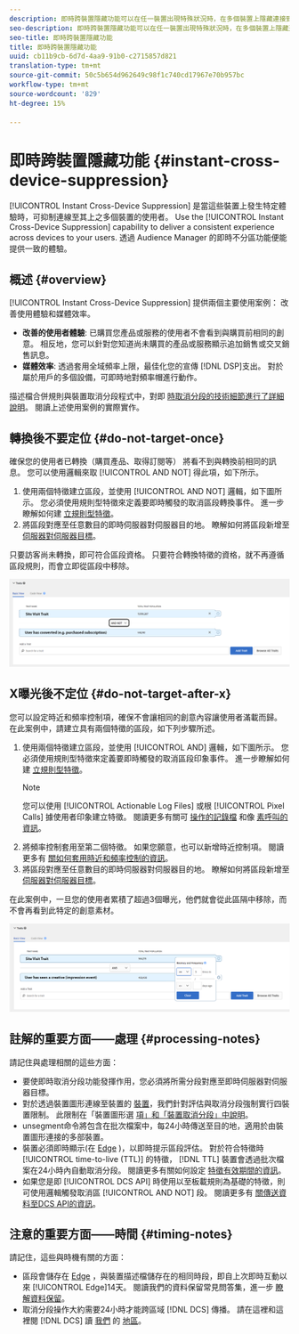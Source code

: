 ```yaml
---
description: 即時跨裝置隱藏功能可以在任一裝置出現特殊狀況時，在多個裝置上隱藏連接到這些裝置的使用者。使用即時跨裝置隱藏功能可以為使用者提供跨裝置的一致體驗。透過 Audience Manager 的即時不分區功能便能提供一致的體驗。
seo-description: 即時跨裝置隱藏功能可以在任一裝置出現特殊狀況時，在多個裝置上隱藏連接到這些裝置的使用者。使用即時跨裝置隱藏功能可以為使用者提供跨裝置的一致體驗。透過 Audience Manager 的即時不分區功能便能提供一致的體驗。
seo-title: 即時跨裝置隱藏功能
title: 即時跨裝置隱藏功能
uuid: cb11b9cb-6d7d-4aa9-91b0-c2715857d821
translation-type: tm+mt
source-git-commit: 50c5b654d962649c98f1c740cd17967e70b957bc
workflow-type: tm+mt
source-wordcount: '829'
ht-degree: 15%

---
```



# 即時跨裝置隱藏功能 {#instant-cross-device-suppression}

[!UICONTROL Instant Cross-Device Suppression] 是當這些裝置上發生特定體驗時，可抑制連線至其上之多個裝置的使用者。 Use the [!UICONTROL Instant Cross-Device Suppression] capability to deliver a consistent experience across devices to your users. 透過 Audience Manager 的即時不分區功能便能提供一致的體驗。

## 概述 {#overview}

[!UICONTROL Instant Cross-Device Suppression] 提供兩個主要使用案例： 改善使用體驗和媒體效率。

* **改善的使用者體驗**: 已購買您產品或服務的使用者不會看到與購買前相同的創意。 相反地，您可以針對您知道尚未購買的產品或服務顯示追加銷售或交叉銷售訊息。
* **媒體效率**: 透過套用全域頻率上限，最佳化您的宣傳 [!DNL DSP]支出。 對於屬於用戶的多個設備，可即時地對頻率帽進行動作。

描述檔合併規則與裝置取消分段程式中，對即 [時取消分段的技術細節進行了詳細說明](merge-rule-unsegment.md)。 閱讀上述使用案例的實際實作。

## 轉換後不要定位 {#do-not-target-once}

確保您的使用者已轉換（購買產品、取得訂閱等） 將看不到與轉換前相同的訊息。 您可以使用邏輯來取 [!UICONTROL AND NOT] 得此項，如下所示。

1. 使用兩個特徵建立區段，並使用 [!UICONTROL AND NOT] 邏輯，如下圖所示。 您必須使用規則型特徵來定義要即時觸發的取消區段轉換事件。 進一步瞭解如何建 [立規則型特徵](../traits/create-onboarded-rule-based-traits.md)。
2. 將區段對應至任意數目的即時伺服器對伺服器目的地。 瞭解如何將區段新增至 [伺服器對伺服器目標](../destinations/add-edit-segments.md)。

只要訪客尚未轉換，即可符合區段資格。 只要符合轉換特徵的資格，就不再遵循區段規則，而會立即從區段中移除。

![](assets/and_not_use_case.png)

## X曝光後不定位 {#do-not-target-after-x}

您可以設定時近和頻率控制項，確保不會讓相同的創意內容讓使用者滿載而歸。 在此案例中，請建立具有兩個特徵的區段，如下列步驟所述。

1. 使用兩個特徵建立區段，並使用 [!UICONTROL AND] 邏輯，如下圖所示。 您必須使用規則型特徵來定義要即時觸發的取消區段印象事件。 進一步瞭解如何建 [立規則型特徵](../traits/create-onboarded-rule-based-traits.md)。
   >[!NOTE]
   >
   >您可以使用 [!UICONTROL Actionable Log Files] 或根 [!UICONTROL Pixel Calls] 據使用者印象建立特徵。 閱讀更多有關可 [操作的記錄檔](../../integration/media-data-integration/actionable-log-files.md) 和像 [素呼叫的資訊](../../integration/media-data-integration/impression-data-pixels.md)。
2. 將頻率控制套用至第二個特徵。 如果您願意，也可以新增時近控制項。 閱讀更多有 [關如何套用時近和頻率控制的資訊](../segments/recency-and-frequency.md)。
3. 將區段對應至任意數目的即時伺服器對伺服器目的地。 瞭解如何將區段新增至 [伺服器對伺服器目標](../destinations/add-edit-segments.md)。

在此案例中，一旦您的使用者累積了超過3個曝光，他們就會從此區隔中移除，而不會再看到此特定的創意素材。

![](assets/impressions_use_case.png)

## 註解的重要方面——處理 {#processing-notes}

請記住與處理相關的這些方面：

* 要使即時取消分段功能發揮作用，您必須將所需分段對應至即時伺服器對伺服器目標。
* 對於透過裝置圖形連線至裝置的 [裝置](profile-link-use-case.md#recommendations)，我們針對評估與取消分段強制實行四裝置限制。 此限制在「裝置圖形選 [項」和「裝置取消分段」中說明](merge-rule-unsegment.md#device-graph-options-unsegmentation)&#x200B;。
* unsegment命令將包含在批次檔案中，每24小時傳送至目的地，適用於由裝置圖形連接的多部裝置。
* 裝置必須即時顯示(在 [Edge](../../reference/system-components/components-edge.md) )，以即時提示區段評估。 對於符合特徵時 [!UICONTROL time-to-live (TTL)] 的特徵， [!DNL TTL] 裝置會透過批次檔案在24小時內自動取消分段&#x200B;。 閱讀更多有關如何設定 [特徵有效期間的資訊](../traits/create-onboarded-rule-based-traits.md#set-expiration-interval)。
* 如果您是即 [!UICONTROL DCS API] 時使用以至板載規則為基礎的特徵，則可使用邏輯觸發取消區 [!UICONTROL AND NOT] 段。 閱讀更多有 [關傳送資料至DCS API的資訊](../../api/dcs-intro/dcs-event-calls/dcs-url-send.md)&#x200B;。

## 注意的重要方面——時間 {#timing-notes}

請記住，這些與時機有關的方面：

* 區段會儲存在 [Edge](../../reference/system-components/components-edge.md) ，與裝置描述檔儲存在的相同時段，即自上次即時互動以來 [!UICONTROL Edge]14天。 閱讀我們的資料保留常見問答集，進一步 [瞭解資料保留](../../faq/faq-privacy.md#data-retention-faq)。
* 取消分段操作大約需要24小時才能跨區域 [!DNL DCS] 傳播。 請在這裡和這裡閱 [!DNL DCS] 讀 [我們](../..//reference/system-components/components-data-collection.md) 的 [地區](../../api/dcs-intro/dcs-api-reference/dcs-regions.md)。
